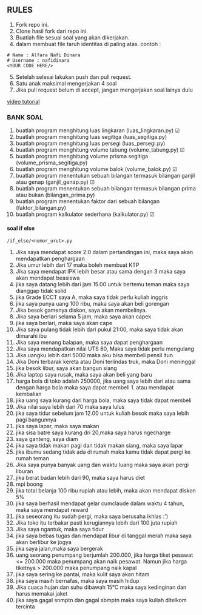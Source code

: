 ## RULES
1. Fork repo ini.
2. Clone hasil fork dari repo ini.
3. Buatlah file sesuai soal yang akan dikerjakan.
4. dalam membuat file taruh identitas di paling atas. contoh : 
```
# Nama : Alfara Nafi Dinara
# Username : nafidinara
<YOUR CODE HERE/>
```
5. Setelah selesai lakukan push dan pull request.
7. Satu anak maksimal mengerjakan 4 soal
8. Jika pull request belum di accept, jangan mengerjakan soal lainya dulu

[video tutorial](https://drive.google.com/file/d/1YCBIJManN2GU99DDMjdS3kLBac2JQtbO/view?usp=sharing)

### BANK SOAL
1. buatlah program menghitung luas lingkaran (luas_lingkaran.py) ☑
2. buatlah program menghitung luas segitiga (luas_segitiga.py)
3. buatlah program menghitung luas persegi (luas_persegi.py)
4. buatlah program menghitung volume tabung (volume_tabung.py) ☑
5. buatlah program menghitung volume prisma segitiga (volume_prisma_segitiga.py)
6. buatlah program menghitung volume balok (volume_balok.py) ☑
7. buatlah program menentukan sebuah bilangan termasuk bilangan ganjil atau genap (ganjil_genap.py) ☑
8. buatlah program menentukan sebuah bilangan termasuk bilangan prima atau bukan (bilangan_prima.py)
8. buatlah program menentukan faktor dari sebuah bilangan (faktor_bilangan.py)
10. buatlah program kalkulator sederhana (kalkulator.py) ☑

#### soal if else
`/if_else/<nomor_urut>.py`
1. Jika saya mendapat score 2:0 dalam pertandingan ini, maka saya akan mendapatkan penghargaan
1. Jika umur lebih dari 17 maka boleh membuat KTP
1. Jika saya mendapat IPK lebih besar atau sama dengan 3 maka saya akan mendapat beasiswa
1. jika saya datang lebih dari jam 15.00 untuk bertemu teman maka saya dianggap tidak solid
1. jika Grade ECCT saya A, maka saya tidak perlu kuliah inggris
1. jika saya punya uang 100 ribu, maka saya akan beli gorengan
1. Jika besok gamenya diskon, saya akan membelinya.
1. Jika saya berlari selama 5 jam, maka saya akan capek
1. jika saya berlari, maka saya akan cape
1. Jika saya pulang tidak lebih dari pukul 21:00, maka saya tidak akan dimarahi ibu
1. Jika saya menang balapan, maka saya dapat penghargaan
1. Jika saya mendapatkan nilai UTS 80, Maka saya tidak perlu mengulang
1. Jika uangku lebih dari 5000 maka aku bisa membeli pensil itun
1. Jika Doni terbarak kereta atau Doni terlindas truk, maka Doni meninggal
1. jika besok libur, saya akan bangun siang
1. Jika laptop saya rusak, maka saya akan beli yang baru
1. harga bola di toko adalah 250000, jika uang saya lebih dari atau sama dengan harga bola maka saya dapat membeli 1. atau mendapat kembalian
1. jika uang saya kurang dari harga bola, maka saya tidak dapat membeli
1. Jika nilai saya lebih dari 70 maka saya lulus
1. jika saya tidur sebelum jam 12.00 untuk kuliah besok maka saya lebih pagi bangunnya
1. jika saya lapar, maka saya makan
1. jika sisa batre saya kurang dri 20,maka saya harus ngecharge
1. saya ganteng, saya diam
1. jika saya tidak makan pagi dan tidak makan siang, maka saya lapar
1. jika ibumu sedang tidak ada di rumah maka kamu tidak dapat pergi ke rumah teman
1. Jika saya punya banyak uang dan waktu luang maka saya akan pergi liburan
1. jika berat badan lebih dari 90, maka saya harus diet
1. mpi boong
1. jika total belanja 100 ribu rupiah atau lebih, maka akan mendapat diskon 5%
1. jika saya berhasil mendapat gelar cumclaude dalam waktu 4 tahun, maka saya mendapat reward
1. jika seseorang itu sudah pergi, maka saya berusaha ikhlas :')
1. Jika toko itu terbakar pasti kerugiannya lebih dari 100 juta rupiah
1. Jika saya ngantuk, maka saya tidur
1. jika saya bebas tugas dan mendapat libur di tanggal merah maka saya akan berlibur ke jogya
1. jika saya jalan,maka saya bergerak
1. uang seorang penumpang berjumlah 200.000, jika harga tiket pesawat <= 200.000 maka penumpang akan naik pesawat. Namun jika harga tiketnya > 200.000 maka penumpang  naik kapal
1. jika saya sering ke pantai, maka kulit saya akan hitam
1. jika saya masih bernafas, maka saya masih hidup
1. Jika cuaca hujan dan suhu dibawah 15°C maka saya kedinginan dan harus memakai jaket
1. jika saya  gagal snmptn dan gagal sbmptn maka saya kuliah ditelkom tercinta

